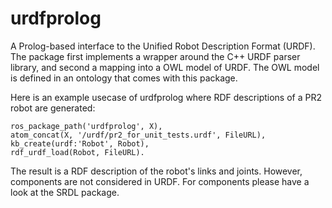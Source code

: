 urdfprolog
===

A Prolog-based interface to the Unified Robot Description Format (URDF).
The package first implements a wrapper around the C++ URDF parser library,
and second a mapping into a OWL model of URDF.
The OWL model is defined in an ontology that comes with this package.

Here is an example usecase of urdfprolog where RDF descriptions
of a PR2 robot are generated:

    ros_package_path('urdfprolog', X),
    atom_concat(X, '/urdf/pr2_for_unit_tests.urdf', FileURL),
    kb_create(urdf:'Robot', Robot),
    rdf_urdf_load(Robot, FileURL).
  
  The result is a RDF description of the robot's links and joints.
  However, components are not considered in URDF.
  For components please have a look at the SRDL package.
